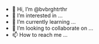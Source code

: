 - 👋 Hi, I’m @bvbrghtrthr
- 👀 I’m interested in ...
- 🌱 I’m currently learning ...
- 💞️ I’m looking to collaborate on ...
- 📫 How to reach me ...

<!---
bvbrghtrthr/bvbrghtrthr is a ✨ special ✨ repository because its `README.md` (this file) appears on your GitHub profile.
You can click the Preview link to take a look at your changes.
--->
